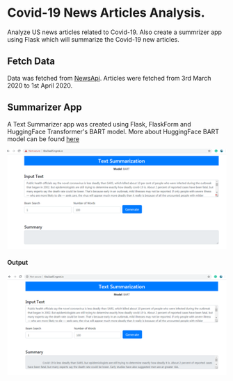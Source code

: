 # Covid-19 News Articles Analysis.

Analyze US news articles related to Covid-19. Also create a summrizer app using Flask which will summarize the Covid-19 new articles.

## Fetch Data
Data was fetched from [NewsApi](https://newsapi.org/docs/get-started). Articles were fetched from 3rd March 2020 to 1st April 2020.

## Summarizer App
A Text Summarizer app was created using Flask, FlaskForm and HuggingFace Transformer's BART model. More about HuggingFace BART model can be found [here](https://huggingface.co/transformers/model_doc/bart.html)

![screen1](https://github.com/jinudaniel/covid19-articles-analysis/blob/master/assets/screen1.PNG)
  
#### Output
![screen2](https://github.com/jinudaniel/covid19-articles-analysis/blob/master/assets/screen2.PNG)
